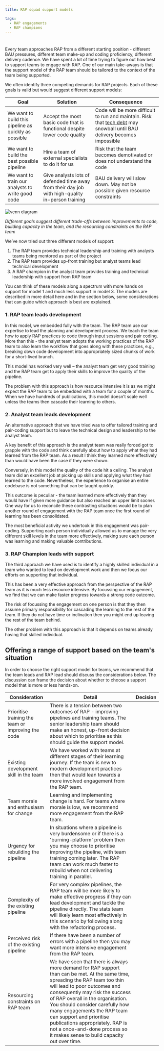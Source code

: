 ```yaml
---
title: RAP squad support models

tags: 
  - RAP engagements
  - RAP champions
---
```


#

Every team approaches RAP from a different starting position - different BAU pressures, different team make-up and coding proficiency, different delivery cadence. We have spent a lot of time trying to figure out how best to support teams to engage with RAP. One of our main take-aways is that the support model of the RAP team should be tailored to the context of the team being supported.

We often identify three competing demands for RAP projects. Each of these goals is valid but would suggest different support models:

| Goal                                                  | Solution                                                                                         | Consequence                                                                                                                                                             |
| ----------------------------------------------------- | ------------------------------------------------------------------------------------------------ | ----------------------------------------------------------------------------------------------------------------------------------------------------------------------- |
| We want to build this pipeline as quickly as possible | Accept the most basic code that is functional despite lower code quality                         | Code will be more difficult to run and maintain. Risk that [tech debt](https://en.wikipedia.org/wiki/Technical_debt) may snowball until BAU delivery becomes impossible |
| We want to build the best possible pipeline           | Hire a team of external specialists to do it for us                                              | Risk that the team becomes demotivated or does not understand the code                                                                                                  |
| We want to train our analysts to write good code      | Give analysts lots of defended time away from their day job with high-quality in-person training | BAU delivery will slow down. May not be possible given resource constraints                                                                                             |

![venn diagram](../images/venn_diagram_trade-offs.png)

_Different goals suggest different trade-offs between improvements to code, building capacity in the team, and the resourcing constraints on the RAP team_

We’ve now tried out three different models of support:

1. The RAP team provides technical leadership and training with analysts teams being mentored as part of the project
2. The RAP team provides up-front training but analyst teams lead technical development
3. A RAP champion in the analyst team provides training and technical leadership with support from RAP team

You can think of these models along a spectrum with more hands on support for model 1 and much less support in model 3. The models are described in more detail here and in the section below, some considerations that can guide which approach is best are explained.

### 1. RAP team leads development

In this model, we embedded fully with the team. The RAP team use our expertise to lead the planning and development process. We teach the team how to apply RAP practices to code through input sessions and pair coding. More than this - the analyst team adopts the working practices of the RAP team to also learn the workflow that goes along with these practices, e.g., breaking down code development into appropriately sized chunks of work for a short-lived branch.

This model has worked very well – the analyst team get very good training and the RAP team get to apply their skills to improve the quality of the pipeline.

The problem with this approach is how resource intensive it is as we might expect the RAP team to be embedded with a team for a couple of months. When we have hundreds of publications, this model doesn't scale well unless the teams then cascade their learning to others.

### 2. Analyst team leads development

An alternative approach that we have tried was to offer tailored training and pair-coding support but to leave the technical design and leadership to the analyst team.

A key benefit of this approach is the analyst team was really forced got to grapple with the code and think carefully about how to apply what they had learned from the RAP team. As a result I think they learned more effectively than would have been the case if they were shown.

Conversely, in this model the quality of the code hit a ceiling. The analyst team did an excellent job at picking up skills and applying what they had learned to the code. Nevertheless, the experience to organise an entire codebase is not something that can be taught quickly.

This outcome is peculiar - the team learned more effectively than they would have if given more guidance but also reached an upper limit sooner. One way for us to reconcile these contrasting situations would be to plan another round of engagement with the RAP team once the first round of learning has been consolidated.

The most beneficial activity we undertook in this engagement was pair-coding. Supporting each person individually allowed us to manage the very different skill levels in the team more effectively, making sure each person was learning and making valuable contributions.

### 3. RAP Champion leads with support

The third approach we have used is to identify a highly skilled individual in a team who wanted to lead on development work and then we focus our efforts on supporting that individual.

This has been a very effective approach from the perspective of the RAP team as it is much less resource intensive. By focussing our engagement, we find that we can make faster progress towards a strong code outcome.

The risk of focussing the engagement on one person is that they then assume primary responsibility for cascading the learning to the rest of the team. If they do not have time or inclination then you might end up leaving the rest of the team behind.

The other problem with this approach is that it depends on teams already having that skilled individual.

## Offering a range of support based on the team's situation

In order to choose the right support model for teams, we recommend that the team leads and RAP lead should discuss the considerations below. The discussion can frame the decision about whether to choose a support model that is more or less hands-on.

| Consideration                                      | Detail                                                                                                                                                                                                                                                                                                                                                                                                                                             | Decision |
| -------------------------------------------------- | -------------------------------------------------------------------------------------------------------------------------------------------------------------------------------------------------------------------------------------------------------------------------------------------------------------------------------------------------------------------------------------------------------------------------------------------------- | -------- |
| Prioritise training the team or improving the code | There is a tension between two outcomes of RAP - improving pipelines and training teams. The senior leadership team should make an honest, up-front decision about which to prioritise as this should guide the support model.                                                                                                                                                                                                                     |          |
| Existing development skill in the team             | We have worked with teams at different stages of their learning journey. If the team is new to modern development practices then that would lean towards a more involved engagement from the RAP team.                                                                                                                                                                                                                                             |          |
| Team morale and enthusiasm for change              | Learning and implementing change is hard. For teams where morale is low, we recommend more engagement from the RAP team.                                                                                                                                                                                                                                                                                                                           |          |
| Urgency for rebuilding the pipeline                | In situations where a pipeline is very burdensome or if there is a 'burning-platform' problem then you may choose to prioritise improving the pipeline, with team training coming later. The RAP team can work much faster to rebuild when not delivering training in parallel.                                                                                                                                                                    |          |
| Complexity of the existing pipeline                | For very complex pipelines, the RAP team will be more likely to make effective progress if they can lead development and tackle the pipeline directly. The stats team will likely learn most effectively in this scenario by following along with the refactoring process.                                                                                                                                                                         |          |
| Perceived risk of the existing pipeline            | If there have been a number of errors with a pipeline then you may want more intensive engagement from the RAP team.                                                                                                                                                                                                                                                                                                                               |          |
| Resourcing constraints on RAP team                 | We have seen that there is always more demand for RAP support than can be met. At the same time, spreading the RAP team too thin will lead to poor outcomes and consequently may risk the success of RAP overall in the organisation. You should consider carefully how many engagements the RAP team can support and prioritise publications appropriately. RAP is not a once-and-done process so it makes sense to build capacity out over time. |          |
